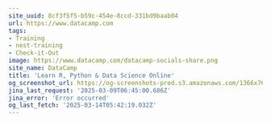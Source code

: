 ```yaml
---
site_uuid: 8cf3f5f5-b59c-454e-8ccd-331bd9baab84
url: https://www.datacamp.com
tags:
- Training
- nest-training
- Check-it-Out
image: https://www.datacamp.com/datacamp-socials-share.png
site_name: DataCamp
title: 'Learn R, Python & Data Science Online'
og_screenshot_url: https://og-screenshots-prod.s3.amazonaws.com/1366x768/80/false/f68d57cb3c76caf067af1da510aee2b322de7cb77ac874fc4b0170035504d5ca.jpeg
jina_last_request: '2025-03-09T06:45:00.686Z'
jina_error: 'Error occurred'
og_last_fetch: '2025-03-14T05:42:19.032Z'
---
```


